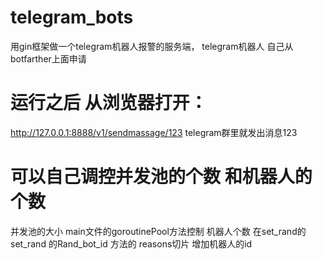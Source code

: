 # telegram_bots
用gin框架做一个telegram机器人报警的服务端，
telegram机器人 自己从botfarther上面申请
# 运行之后 从浏览器打开：
http://127.0.0.1:8888/v1/sendmassage/123
telegram群里就发出消息123 
# 可以自己调控并发池的个数 和机器人的个数
并发池的大小 main文件的goroutinePool方法控制 
机器人个数 在set_rand的set_rand 的Rand_bot_id 方法的 reasons切片 增加机器人的id
